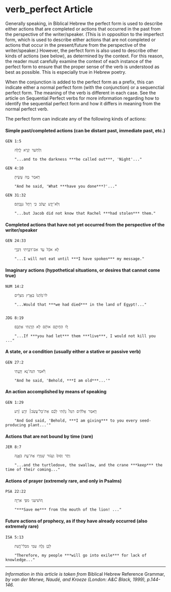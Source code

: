 # verb_perfect Article
Generally speaking, in Biblical Hebrew the perfect form is used to describe either actions that are completed or actions that occurred in the past from the perspective of the writer/speaker.  (This is in opposition to the imperfect form, which is used to describe either actions that are not completed or actions that occur in the present/future from the perspective of the writer/speaker.)  However, the perfect form is also used to describe other kinds of actions (see below), as determined by the context.  For this reason, the reader must carefully examine the context of each instance of the perfect form to ensure that the proper sense of the verb is understood as best as possible.  This is especially true in Hebrew poetry.

When the conjunction is added to the perfect form as a prefix, this can indicate either a normal perfect form (with the conjunction) or a sequenctial perfect form.  The meaning of the verb is different in each case. See the article on Sequential Perfect verbs for more information regarding how to identify the sequential perfect form and how it differs in meaning from the normal perfect verb.

The perfect form can indicate any of the following kinds of actions:

#### Simple past/completed actions (can be distant past, immediate past, etc.)

    GEN 1:5

        וְלַחֹ֖שֶׁךְ קָ֣רָא לָ֑יְלָה  

        "...and to the darkness ***he called out***, 'Night'..."

    GEN 4:10

        וַיֹּ֖אמֶר מֶ֣ה עָשִׂ֑יתָ  

        "And he said, 'What ***have you done***?'..."

    GEN 31:32

        וְלֹֽא־יָדַ֣ע יַעֲקֹ֔ב כִּ֥י רָחֵ֖ל גְּנָבָֽתַם׃  

        "...but Jacob did not know that Rachel ***had stolen*** them."


#### Completed actions that have not yet occurred from the perspective of the writer/speaker

    GEN 24:33

        לֹ֣א אֹכַ֔ל עַ֥ד אִם־דִּבַּ֖רְתִּי דְּבָרָ֑י  

        "...I will not eat until ***I have spoken*** my message."


#### Imaginary actions (hypothetical situations, or desires that cannot come true)

    NUM 14:2

        לוּ־מַ֙תְנוּ֙ בְּאֶ֣רֶץ מִצְרַ֔יִם  

        "...Would that ***we had died*** in the land of Egypt!..."


    JDG 8:19

        ל֚וּ הַחֲיִתֶ֣ם אוֹתָ֔ם לֹ֥א הָרַ֖גְתִּי אֶתְכֶֽם׃  

        "...If ***you had let*** them ***live***, I would not kill you ..."

#### A state, or a condition (usually either a stative or passive verb)

    GEN 27:2

        וַיֹּ֕אמֶר הִנֵּה־נָ֖א זָקַ֑נְתִּי  

        "And he said, 'Behold, ***I am old***...'"


#### An action accomplished by means of speaking

    GEN 1:29

        וַיֹּ֣אמֶר אֱלֹהִ֗ים הִנֵּה֩ נָתַ֨תִּי לָכֶ֜ם אֶת־כָּל־עֵ֣שֶׂב׀ זֹרֵ֣עַ זֶ֗רַע  

        "And God said, 'Behold, ***I am giving*** to you every seed-producing plant...'"

#### Actions that are not bound by time (rare)

    JER 8:7

        וְתֹ֤ר וְסִוס֙ וְעָג֔וּר שָׁמְר֖וּ אֶת־עֵ֣ת בֹּאָ֑נָה  

        "...and the turtledove, the swallow, and the crane ***keep*** the time of their coming..."


#### Actions of prayer (extremely rare, and only in Psalms)

    PSA 22:22 

        ה֭וֹשִׁיעֵנִי מִפִּ֣י אַרְיֵ֑ה  

        "***Save me*** from the mouth of the lion! ..."

#### Future actions of prophecy, as if they have already occurred (also extremely rare)

    ISA 5:13

        לָכֵ֛ן גָּלָ֥ה עַמִּ֖י מִבְּלִי־דָ֑עַת  

        "Therefore, my people ***will go into exile*** for lack of knowledge..."

-----

*Information in this article is taken from* Biblical Hebrew Reference Grammar, *by van der Merwe, Naudé, and Kroeze (London: A&C Black, 1999), p.144-146.*